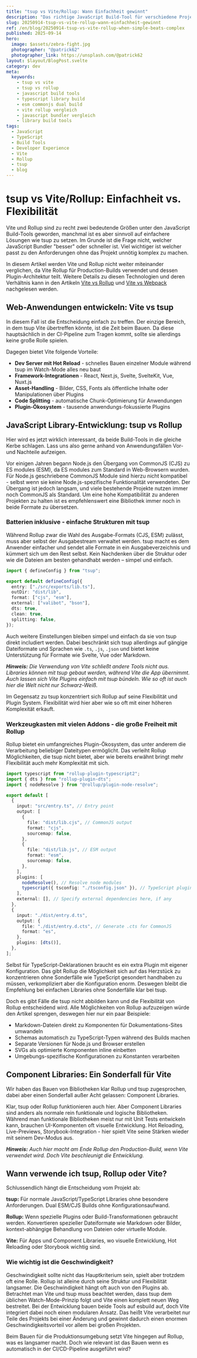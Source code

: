```yaml
---
title: "tsup vs Vite/Rollup: Wann Einfachheit gewinnt"
description: "Das richtige JavaScript Build-Tool für verschiedene Projekt-Anforderungen wählen. Vergleich von tsup mit Vite/Rollup für Anwendungen und Libraries. Inklusive Konfigurations-Beispiele und Entscheidungsframework."
slug: 20250914-tsup-vs-vite-rollup-wann-einfachheit-gewinnt
ref: /en/blog/20250914-tsup-vs-vite-rollup-when-simple-beats-complex
published: 2025-09-14
hero:
  image: $assets/zebra-fight.jpg
  photographer: "@patrick62"
  photographer_link: https://unsplash.com/@patrick62
layout: $layout/BlogPost.svelte
category: dev
meta:
  keywords:
    - tsup vs vite
    - tsup vs rollup
    - javascript build tools
    - typescript library build
    - esm commonjs dual build
    - vite rollup vergleich
    - javascript bundler vergleich
    - library build tools
tags:
  - JavaScript
  - TypeScript
  - Build Tools
  - Developer Experience
  - Vite
  - Rollup
  - tsup
  - blog
---
```


# tsup vs Vite/Rollup: Einfachheit vs. Flexibilität

Vite und Rollup sind zu recht zwei bedeutende Größen unter den JavaScript Build-Tools geworden, manchmal ist es aber sinnvoll auf einfachere Lösungen wie tsup zu setzen. Im Grunde ist die Frage nicht, welcher JavaScript Bundler "besser" oder schneller ist. Viel wichtiger ist welcher passt zu den Anforderungen ohne das Projekt unnötig komplex zu machen.

In diesem Artikel werden Vite und Rollup nicht weiter miteinander verglichen, da Vite Rollup für Production-Builds verwendet und dessen Plugin-Architektur teilt. Weitere Details zu diesen Technologien und deren Verhältnis kann in den Artikeln [Vite vs Rollup](https://dropanote.de/en/blog/20250908-vite-vs-rollup-build-tools/) und [Vite vs Webpack](https://dropanote.de/en/blog/20250417-vite-rollup-webpack/) nachgelesen werden.

## Web-Anwendungen entwickeln: Vite vs tsup

In diesem Fall ist die Entscheidung einfach zu treffen. Der einzige Bereich, in dem tsup Vite übertreffen könnte, ist die Zeit beim Bauen. Da diese hauptsächlich in der CI-Pipeline zum Tragen kommt, sollte sie allerdings keine große Rolle spielen.

Dagegen bietet Vite folgende Vorteile:

- **Dev Server mit Hot Reload** - schnelles Bauen einzelner Module während tsup im Watch-Mode alles neu baut
- **Framework-Integrationen** - React, Next.js, Svelte, SvelteKit, Vue, Nuxt.js
- **Asset-Handling** - Bilder, CSS, Fonts als öffentliche Inhalte oder Manipulationen über Plugins
- **Code Splitting** - automatische Chunk-Optimierung für Anwendungen
- **Plugin-Ökosystem** - tausende anwendungs-fokussierte Plugins

## JavaScript Library-Entwicklung: tsup vs Rollup

Hier wird es jetzt wirklich interessant, da beide Build-Tools in die gleiche Kerbe schlagen. Lass uns also gerne anhand von Anwendungsfällen Vor- und Nachteile aufzeigen.

Vor einigen Jahren begann Node.js den Übergang von CommonJS (CJS) zu ES modules (ESM), da ES modules zum Standard in Web-Browsern wurden. Für Node.js geschriebene CommonJS Module sind hierzu nicht kompatibel - selbst wenn sie keine Node.js-spezifische Funktionalität verwendeten. Der Übergang ist jedoch langsam, und viele bestehende Projekte nutzen immer noch CommonJS als Standard. Um eine hohe Kompatibilität zu anderen Projekten zu halten ist es empfehlenswert eine Bibliothek immer noch in beide Formate zu übersetzen.

### Batterien inklusive - einfache Strukturen mit tsup

Während Rollup zwar die Wahl des Ausgabe-Formats (CJS, ESM) zulässt, muss aber selbst der Ausgabestream verwaltet werden. tsup macht es dem Anwender einfacher und sendet alle Formate in ein Ausgabeverzeichnis und kümmert sich um den Rest selbst. Kein Nachdenken über die Struktur oder wie die Dateien am besten gehandhabt werden – simpel und einfach.

```ts title="tsup.config.ts"
import { defineConfig } from "tsup";

export default defineConfig({
  entry: ["./src/exports/lib.ts"],
  outDir: "dist/lib",
  format: ["cjs", "esm"],
  external: ["valibot", "bson"],
  dts: true,
  clean: true,
  splitting: false,
});
```

Auch weitere Einstellungen bleiben simpel und einfach da sie von tsup direkt includiert werden. Dabei beschränkt sich tsup allerdings auf gängige Dateiformate und Sprachen wie `.ts`, `.js`, `.json` und bietet keine Unterstützung für Formate wie Svelte, Vue oder Markdown.

_**Hinweis:** Die Verwendung von Vite schließt andere Tools nicht aus. Libraries können mit tsup gebaut werden, während Vite die App übernimmt. Auch lassen sich Vite Plugins einfach mit tsup bündeln. Wie so oft ist auch hier die Welt nicht nur Schwarz-Weiß._

Im Gegensatz zu tsup konzentriert sich Rollup auf seine Flexibilität und Plugin System. Flexibilität wird hier aber wie so oft mit einer höheren Komplexität erkauft.

### Werkzeugkasten mit vielen Addons - die große Freiheit mit Rollup

Rollup bietet ein umfangreiches Plugin-Ökosystem, das unter anderem die Verarbeitung beliebiger Dateitypen ermöglicht. Das verleiht Rollup Möglichkeiten, die tsup nicht bietet, aber wie bereits erwähnt bringt mehr Flexibilität auch mehr Komplexität mit sich.

```ts title="rollup.config.js"
import typescript from "rollup-plugin-typescript2";
import { dts } from "rollup-plugin-dts";
import { nodeResolve } from "@rollup/plugin-node-resolve";

export default [
  {
    input: "src/entry.ts", // Entry point
    output: [
      {
        file: "dist/lib.cjs", // CommonJS output
        format: "cjs",
        sourcemap: false,
      },
      {
        file: "dist/lib.js", // ESM output
        format: "esm",
        sourcemap: false,
      },
    ],
    plugins: [
      nodeResolve(), // Resolve node modules
      typescript({ tsconfig: "./tsconfig.json" }), // TypeScript plugin
    ],
    external: [], // Specify external dependencies here, if any
  },
  {
    input: "./dist/entry.d.ts",
    output: {
      file: "./dist/entry.d.cts", // Generate .cts for CommonJS
      format: "es",
    },
    plugins: [dts()],
  },
];
```

Selbst für TypeScript-Deklarationen braucht es ein extra Plugin mit eigener Konfiguration. Das gibt Rollup die Möglichkeit sich auf das Herzstück zu konzentrieren ohne Sonderfälle wie TypeScript gesondert handhaben zu müssen, verkompliziert aber die Konfiguration enorm. Deswegen bleibt die Empfehlung bei einfachen Libraries ohne Sonderfälle klar bei tsup.

Doch es gibt Fälle die tsup nicht abbilden kann und die Flexibilität von Rollup entscheidend wird. Alle Möglichkeiten von Rollup aufzuzeigen würde den Artikel sprengen, deswegen hier nur ein paar Beispiele:

- Markdown-Dateien direkt zu Komponenten für Dokumentations-Sites umwandeln
- Schemas automatisch zu TypeScript-Typen während des Builds machen
- Separate Versionen für Node.js und Browser erstellen
- SVGs als optimierte Komponenten inline einbetten
- Umgebungs-spezifische Konfigurationen zu Konstanten verarbeiten

## Component Libraries: Ein Sonderfall für Vite

Wir haben das Bauen von Bibliotheken klar Rollup und tsup zugesprochen, dabei aber einen Sonderfall außer Acht gelassen: Component Libraries.

Klar, tsup oder Rollup funktionieren auch hier. Aber Component Libraries sind anders als normale rein funktionale und logische Bibliotheken. Während man funktionale Bibliotheken meist nur mit Unit Tests entwickeln kann, brauchen UI-Komponenten oft visuelle Entwicklung. Hot Reloading, Live-Previews, Storybook-Integration - hier spielt Vite seine Stärken wieder mit seinem Dev-Modus aus.

_**Hinweis:** Auch hier macht am Ende Rollup den Production-Build, wenn Vite verwendet wird. Doch Vite beschleunigt die Entwicklung._

## Wann verwende ich tsup, Rollup oder Vite?

Schlussendlich hängt die Entscheidung vom Projekt ab:

**tsup:** Für normale JavaScript/TypeScript Libraries ohne besondere Anforderungen. Dual ESM/CJS Builds ohne Konfigurationsaufwand.

**Rollup:** Wenn spezielle Plugins oder Build-Transformationen gebraucht werden. Konvertieren spezieller Dateiformate wie Markdown oder Bilder, kontext-abhängige Behandlung von Dateien oder virtuelle Module.

**Vite:** Für Apps und Component Libraries, wo visuelle Entwicklung, Hot Reloading oder Storybook wichtig sind.

### Wie wichtig ist die Geschwindigkeit?

Geschwindigkeit sollte nicht das Hauptkriterium sein, spielt aber trotzdem oft eine Rolle. Rollup ist alleine durch seine Struktur und Flexibilität langsamer. Die Geschwindigkeit hängt oft auch von den Plugins ab. Betrachtet man Vite und tsup muss beachtet werden, dass tsup dem üblichen Watch-Mode-Prinzip folgt und Vite einen komplett neuen Weg bestreitet. Bei der Entwicklung bauen beide Tools auf esbuild auf, doch Vite integriert dabei noch einen modularen Ansatz. Das heißt Vite verarbeitet nur Teile des Projekts bei einer Änderung und gewinnt dadurch einen enormen Geschwindigkeitsvorteil vor allem bei großen Projekten.

Beim Bauen für die Produktionsumgebung setzt Vite hingegen auf Rollup, was es langsamer macht. Doch wie relevant ist das Bauen wenn es automatisch in der CI/CD-Pipeline ausgeführt wird?
